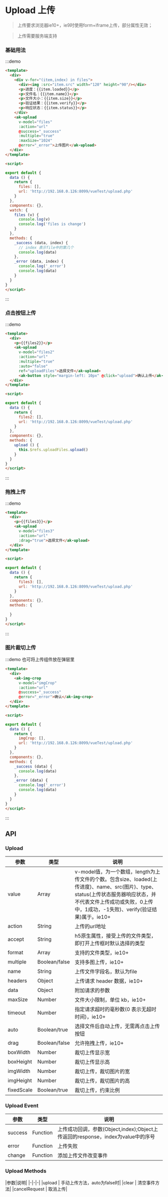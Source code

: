 <!-- Created by 337547038 on 2018/9/7 0007. -->
# Upload 上传

> 上传要求浏览器ie10+，ie9时使用form+iframe上传，部分属性无效；

> 上传需要服务端支持

<script>

export default {
  data () {
    return {
      imgCrop:[],
      files: [],
      files2: [],
      files3: [],
      url: 'http://192.168.0.126:8099/vueTest/upload.php'
    }
  },
  components: {},
  watch: {
    files (v) {
      console.log(v)
      console.log('files is change')
    }
  },
  methods: {
    _success (data, index) {
      // index 表示file中的第几个
      console.log(data)
    },
    _error (data, index) {
      console.log('_error')
      console.log(data)
    },
    upload () {
      this.$refs.uploadFiles.upload()
    }
  }
}
</script>

### 基础用法
:::demo 
```html
<template>
  <div>
    <div v-for="(item,index) in files">
      <div><img :src="item.src" width="120" height="90"/></div>
      <p>进度：{{item.loaded}}</p>
      <p>文件名：{{item.name}}</p>
      <p>文件大小：{{item.size}}</p>
      <p>验证结果：{{item.verify}}</p>
      <p>响应状态：{{item.status}}</p>
    </div>
    <ak-upload 
      v-model="files" 
      :action="url" 
      @success="_success" 
      :multiple="true" 
      :maxSize="1024" 
      @error="_error">上传图片</ak-upload>
  </div>
</template>

<script>

export default {
  data () {
    return {
      files: [],
      url: 'http://192.168.0.126:8099/vueTest/upload.php'
    }
  },
  components: {},
  watch: {
    files (v) {
      console.log(v)
      console.log('files is change')
    }
  },
  methods: {
    _success (data, index) {
      // index 表示file中的第几个
      console.log(data)
    },
    _error (data, index) {
      console.log('_error')
      console.log(data)
    }
  }
}
</script>

```
:::

### 点击按钮上传
:::demo 
```html
<template>
  <div>
    <p>{{files2}}</p>
    <ak-upload 
      v-model="files2" 
      :action="url" 
      :multiple="true"
      :auto="false"
      ref="uploadFiles">选择文件</ak-upload>
      <ak-button style="margin-left: 10px" @click="upload">确认上传</ak-button>
  </div>
</template>

<script>

export default {
  data () {
    return {
      files2: [],
      url: 'http://192.168.0.126:8099/vueTest/upload.php'
    }
  },
  components: {},
  methods: {
    upload () {
      this.$refs.uploadFiles.upload()
    }
  }
}
</script>

```
:::

### 拖拽上传
:::demo 
```html
<template>
  <div>
    <p>{{files3}}</p>
    <ak-upload 
      v-model="files3" 
      :action="url"
      :drag="true">选择文件</ak-upload>
  </div>
</template>

<script>

export default {
  data () {
    return {
      files3: [],
      url: 'http://192.168.0.126:8099/vueTest/upload.php'
    }
  },
  components: {},
  methods: {
   
  }
}
</script>

```
:::

### 图片裁切上传
:::demo 也可将上传组件放在弹层里
```html
<template>
  <div>
    <ak-img-crop
      v-model="imgCrop"
      :action="url"
      @success="_success"
      @error="_error">确认</ak-img-crop>
  </div>
</template>

<script>

export default {
  data () {
    return {
      imgCrop: [],
      url: 'http://192.168.0.126:8099/vueTest/upload.php'
    }
  },
  components: {},
  methods: {
    _success (data) {
      console.log(data)
    },
    _error (data) {
      console.log('_error')
      console.log(data)
    }
  }
}
</script>

```
:::

## API
### Upload
|参数|类型|说明|
|-|-|-|
|value          | Array          |v-model值，为一个数组，length为上传文件的个数。包含size、loaded(上传进度)、name、src(图片)、type、status(上传状态服务器响应状态，并不代表文件上传成功或失败，0上传中，1成功，-1失败)、verify(验证结果)属于。ie10+|
|action         | String         |上传的url地址|
|accept         | String         |h5原生属性，接受上传的文件类型，即打开上传框时默认选择的类型|
|format         | Array          |支持的文件类型，ie10+|
|multiple       | Boolean/false  |支持多图上传，ie10+|
|name           | String         |上传文件字段名，默认为file|
|headers        | Object         |上传请求 header 数据，ie10+|
|data           | Object         |附加请求的参数|
|maxSize        | Number         |文件大小限制，单位 kb，ie10+|
|timeout        | Number         |指定请求超时的毫秒数(0 表示无超时时间)，ie10+|
|auto           | Boolean/true   |选择文件后自动上传，无需再点击上传按钮|
|drag           | Boolean/false  |允许拖拽上传，ie10+|
|boxWidth       | Number         |裁切上传显示宽|
|boxHeight      | Number         |裁切上传显示高|
|imgWidth       | Number         |裁切上传，裁切图片的宽|
|imgHeight      | Number         |裁切上传，裁切图片的高|
|fixedScale     | Boolean/true   |裁切上传，约束比例|

### Upload Event
|参数|类型|说明|
|-|-|-|
|success        | Function       |上传成功回调，参数(Object,index);Object上传返回的response，index为value中的序号|
|error          | Function       |上传失败|
|change         | Function       |添加上传文件改变事件|

### Upload Methods
|参数|说明|
|-|-|-|
|upload        | 手动上传方法，auto为false时|
|clear         | 清空事件方法|
|cancelRequest | 取消上传|
